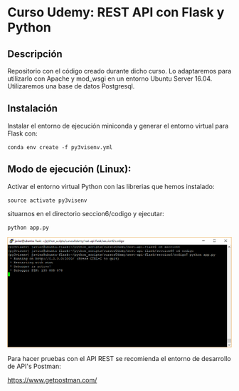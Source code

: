 # Curso Udemy: REST API con Flask y Python

## Descripción
Repositorio con el código creado durante dicho curso.
Lo adaptaremos para utilizarlo con Apache y mod_wsgi
en un entorno Ubuntu Server 16.04. Utilizaremos una
base de datos Postgresql.

## Instalación
Instalar el entorno de ejecución miniconda y generar el entorno virtual para Flask con:
```
conda env create -f py3visenv.yml
```

## Modo de ejecución (Linux):
Activar el entorno virtual Python con las librerias que hemos instalado:
```
source activate py3visenv
```
situarnos en el directorio seccion6/codigo y ejecutar:
```
python app.py
```

![Captura](https://github.com/RndMnkIII/rest-api-flask/blob/master/images/captura_app_py.png)

Para hacer pruebas con el API REST se recomienda el entorno de desarrollo de API's Postman:

https://www.getpostman.com/
